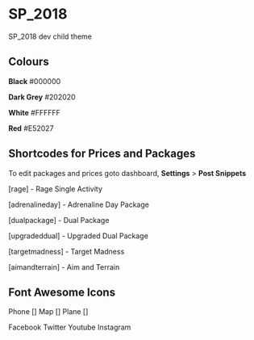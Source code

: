 # SP_2018
SP_2018 dev child theme


## Colours

**Black** 	    #000000

**Dark Grey** 	#202020

**White**		    #FFFFFF

**Red** 		    #E52027


## Shortcodes for Prices and Packages

To edit packages and prices goto dashboard, **Settings** > **Post Snippets**

[rage] - Rage Single Activity

[adrenalineday] - Adrenaline Day Package

[dualpackage] - Dual Package

[upgradeddual] - Upgraded Dual Package


[targetmadness] - Target Madness

[aimandterrain] - Aim and Terrain


## Font Awesome Icons

Phone [<i class="fas fa-phone"></i>]
Map [<i class="fas fa-map"></i>]
Plane [<i class="fas fa-plane" data-fa-transform="rotate-315"></i>]

Facebook
Twitter
Youtube
Instagram

